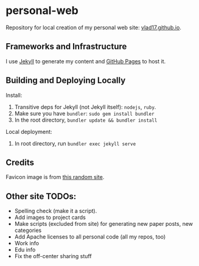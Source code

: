 # personal-web

Repository for local creation of my personal web site: [vlad17.github.io](vlad17.github.io).

## Frameworks and Infrastructure

I use [Jekyll](https://jekyllrb.com/) to generate my content and [GitHub Pages](https://pages.github.com/) to host it.

## Building and Deploying Locally

Install:

1. Transitive deps for Jekyll (not Jekyll itself): `nodejs`, `ruby`.
1. Make sure you have `bundler`: `sudo gem install bundler`
1. In the root directory, `bundler update && bundler install`

Local deployment:

1. In root directory, run `bundler exec jekyll serve`

## Credits

Favicon image is from [this random site](http://www.playbuzz.com/martinshaba10/what-planet-describes-you-most).

## Other site TODOs:

* Spelling check (make it a script).
* Add images to project cards
* Make scripts (excluded from site) for generating new paper posts, new categories
* Add Apache licenses to all personal code (all my repos, too)
* Work info
* Edu info
* Fix the off-center sharing stuff
